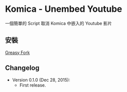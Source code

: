 Komica - Unembed Youtube
========================
一個簡單的 Script 取消 Komica 中嵌入的 Youtube 影片

安裝
----
[Greasy Fork](https://greasyfork.org/zh-TW/scripts/15622-komica-unembed-youtube)

Changelog
---------
* Version 0.1.0 (Dec 28, 2015):
	- First release.
